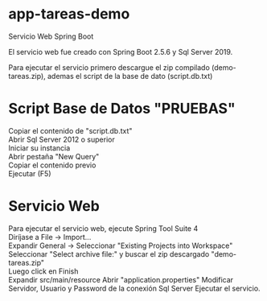 # app-tareas-demo
Servicio Web Spring Boot<br/>

El servicio web fue creado con Spring Boot 2.5.6 y Sql Server 2019.<br/>

Para ejecutar el servicio primero descargue el zip compilado (demo-tareas.zip), ademas el script de la base de dato (script.db.txt)<br/>

# Script Base de Datos "PRUEBAS"<br/>
Copiar el contenido de "script.db.txt"<br/>
Abrir Sql Server 2012 o superior<br/>
Iniciar su instancia<br/>
Abrir pestaña "New Query"<br/>
Copiar el contenido previo<br/>
Ejecutar (F5)<br/>

# Servicio Web
Para ejecutar el servicio web, ejecute Spring Tool Suite 4<br/>
Diríjase a File -> Import...<br/>
Expandir General -> Seleccionar "Existing Projects into Workspace"<br/>
Seleccionar "Select archive file:" y buscar el zip descargado "demo-tareas.zip"<br/>
Luego click en Finish<br/>
Expandir src/main/resource
Abrir "application.properties"
Modificar Servidor, Usuario y Password de la conexión Sql Server
Ejecutar el servicio.<br/>
